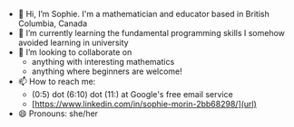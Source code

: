 - 👋 Hi, I’m Sophie. I'm a mathematician and educator based in British Columbia, Canada
- 🌱 I’m currently learning the fundamental programming skills I somehow avoided learning in university
- 💞️ I’m looking to collaborate on
    - anything with interesting mathematics
    - anything where beginners are welcome!
- 📫 How to reach me:
    - <username>(0:5) dot <username>(6:10) dot <username>(11:) at Google's free email service
    - [https://www.linkedin.com/in/sophie-morin-2bb68298/](url)
- 😄 Pronouns: she/her

<!---
sophietamarmorin/sophietamarmorin is a ✨ special ✨ repository because its `README.md` (this file) appears on your GitHub profile.
You can click the Preview link to take a look at your changes.
--->
